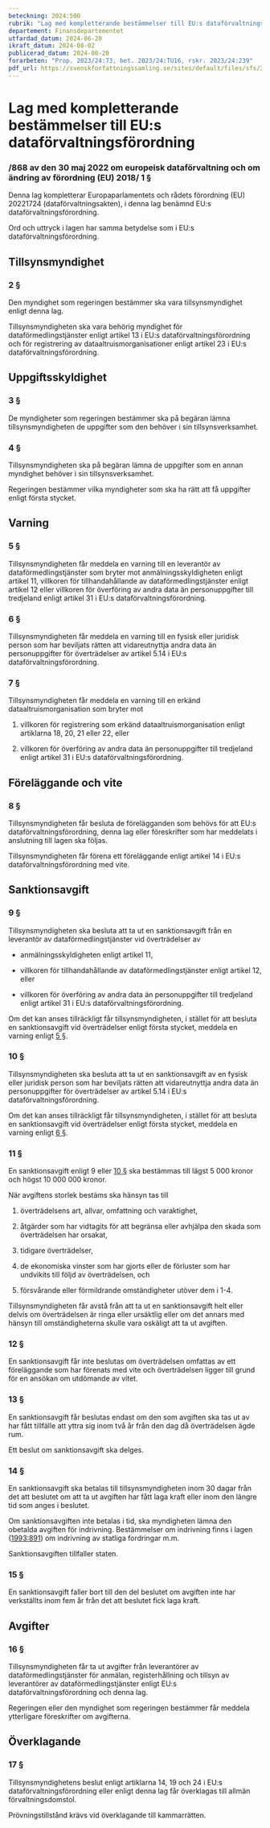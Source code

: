 ```yaml
---
beteckning: 2024:500
rubrik: "Lag med kompletterande bestämmelser till EU:s dataförvaltningsförordning"
departement: Finansdepartementet
utfardad_datum: 2024-06-20
ikraft_datum: 2024-08-02
publicerad_datum: 2024-08-20
forarbeten: "Prop. 2023/24:73, bet. 2023/24:TU16, rskr. 2023/24:239"
pdf_url: https://svenskforfattningssamling.se/sites/default/files/sfs/2024-06/SFS2024-500.pdf
---
```


# Lag med kompletterande bestämmelser till EU:s dataförvaltningsförordning

### /868 av den 30 maj 2022 om europeisk dataförvaltning och om ändring av förordning (EU) 2018/ 1 §

Denna lag kompletterar Europaparlamentets och rådets förordning (EU) 20221724 (dataförvaltningsakten), i denna lag benämnd EU:s dataförvaltningsförordning.

Ord och uttryck i lagen har samma betydelse som i EU:s dataförvaltningsförordning.

## Tillsynsmyndighet

### 2 §

Den myndighet som regeringen bestämmer ska vara tillsynsmyndighet enligt denna lag.

Tillsynsmyndigheten ska vara behörig myndighet för dataförmedlingstjänster enligt artikel 13 i EU:s dataförvaltningsförordning och för registrering av dataaltruismorganisationer enligt artikel 23 i EU:s dataförvaltningsförordning.

## Uppgiftsskyldighet

### 3 §

De myndigheter som regeringen bestämmer ska på begäran lämna tillsynsmyndigheten de uppgifter som den behöver i sin tillsynsverksamhet.

### 4 §

Tillsynsmyndigheten ska på begäran lämna de uppgifter som en annan myndighet behöver i sin tillsynsverksamhet.

Regeringen bestämmer vilka myndigheter som ska ha rätt att få uppgifter enligt första stycket.

## Varning

### 5 §

Tillsynsmyndigheten får meddela en varning till en leverantör av dataförmedlingstjänster som bryter mot anmälningsskyldigheten enligt artikel 11, villkoren för tillhandahållande av dataförmedlingstjänster enligt artikel 12 eller villkoren för överföring av andra data än personuppgifter till tredjeland enligt artikel 31 i EU:s dataförvaltningsförordning.

### 6 §

Tillsynsmyndigheten får meddela en varning till en fysisk eller juridisk person som har beviljats rätten att vidareutnyttja andra data än personuppgifter för överträdelser av artikel 5.14 i EU:s dataförvaltningsförordning.

### 7 §

Tillsynsmyndigheten får meddela en varning till en erkänd dataaltruismorganisation som bryter mot

1. villkoren för registrering som erkänd dataaltruismorganisation enligt artiklarna 18, 20, 21 eller 22, eller

2. villkoren för överföring av andra data än personuppgifter till tredjeland enligt artikel 31 i EU:s dataförvaltningsförordning.

## Föreläggande och vite

### 8 §

Tillsynsmyndigheten får besluta de förelägganden som behövs för att EU:s dataförvaltningsförordning, denna lag eller föreskrifter som har meddelats i anslutning till lagen ska följas.

Tillsynsmyndigheten får förena ett föreläggande enligt artikel 14 i EU:s dataförvaltningsförordning med vite.

## Sanktionsavgift

### 9 §

Tillsynsmyndigheten ska besluta att ta ut en sanktionsavgift från en leverantör av dataförmedlingstjänster vid överträdelser av

- anmälningsskyldigheten enligt artikel 11,

- villkoren för tillhandahållande av dataförmedlingstjänster enligt artikel 12, eller

- villkoren för överföring av andra data än personuppgifter till tredjeland enligt artikel 31 i EU:s dataförvaltningsförordning.

Om det kan anses tillräckligt får tillsynsmyndigheten, i stället för att besluta en sanktionsavgift vid överträdelser enligt första stycket, meddela en varning enligt [5 §](#5).

### 10 §

Tillsynsmyndigheten ska besluta att ta ut en sanktionsavgift av en fysisk eller juridisk person som har beviljats rätten att vidareutnyttja andra data än personuppgifter för överträdelser av artikel 5.14 i EU:s dataförvaltningsförordning.

Om det kan anses tillräckligt får tillsynsmyndigheten, i stället för att besluta en sanktionsavgift vid överträdelser enligt första stycket, meddela en varning enligt [6 §](#6).

### 11 §

En sanktionsavgift enligt 9 eller [10 §](#10) ska bestämmas till lägst 5 000 kronor och högst 10 000 000 kronor.

När avgiftens storlek bestäms ska hänsyn tas till

1. överträdelsens art, allvar, omfattning och varaktighet,

2. åtgärder som har vidtagits för att begränsa eller avhjälpa den skada som överträdelsen har orsakat,

3. tidigare överträdelser,

4. de ekonomiska vinster som har gjorts eller de förluster som har undvikits till följd av överträdelsen, och

5. försvårande eller förmildrande omständigheter utöver dem i 1-4.

Tillsynsmyndigheten får avstå från att ta ut en sanktionsavgift helt eller delvis om överträdelsen är ringa eller ursäktlig eller om det annars med hänsyn till omständigheterna skulle vara oskäligt att ta ut avgiften.

### 12 §

En sanktionsavgift får inte beslutas om överträdelsen omfattas av ett föreläggande som har förenats med vite och överträdelsen ligger till grund för en ansökan om utdömande av vitet.

### 13 §

En sanktionsavgift får beslutas endast om den som avgiften ska tas ut av har fått tillfälle att yttra sig inom två år från den dag då överträdelsen ägde rum.

Ett beslut om sanktionsavgift ska delges.

### 14 §

En sanktionsavgift ska betalas till tillsynsmyndigheten inom 30 dagar från det att beslutet om att ta ut avgiften har fått laga kraft eller inom den längre tid som anges i beslutet.

Om sanktionsavgiften inte betalas i tid, ska myndigheten lämna den obetalda avgiften för indrivning. Bestämmelser om indrivning finns i lagen ([1993:891](https://selex.se/eli/sfs/1993/891)) om indrivning av statliga fordringar m.m.

Sanktionsavgiften tillfaller staten.

### 15 §

En sanktionsavgift faller bort till den del beslutet om avgiften inte har verkställts inom fem år från det att beslutet fick laga kraft.

## Avgifter

### 16 §

Tillsynsmyndigheten får ta ut avgifter från leverantörer av dataförmedlingstjänster för anmälan, registerhållning och tillsyn av leverantörer av dataförmedlingstjänster enligt EU:s dataförvaltningsförordning och denna lag.

Regeringen eller den myndighet som regeringen bestämmer får meddela ytterligare föreskrifter om avgifterna.

## Överklagande

### 17 §

Tillsynsmyndighetens beslut enligt artiklarna 14, 19 och 24 i EU:s dataförvaltningsförordning eller enligt denna lag får överklagas till allmän förvaltningsdomstol.

Prövningstillstånd krävs vid överklagande till kammarrätten.